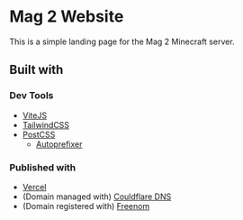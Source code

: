 # Mag 2 Website
This is a simple landing page for the Mag 2 Minecraft server.

## Built with

### Dev Tools
- [ViteJS](https://vitejs.dev/)
- [TailwindCSS](https://tailwindcss.com/)
- [PostCSS](https://postcss.org/)
    - [Autoprefixer](https://github.com/postcss/autoprefixer#readme)
### Published with
- [Vercel](https://vercel.com/)
- (Domain managed with) [Couldflare DNS](https://www.cloudflare.com/dns/)
- (Domain registered with) [Freenom](https://www.freenom.com/)